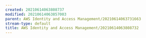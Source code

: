 ```yaml
---
created: 20210614063808737
modified: 20210614063857003
parent: AWS Identity and Access Management/20210614063731663
stream-type: default
title: AWS Identity and Access Management/20210614063808732
---
```

